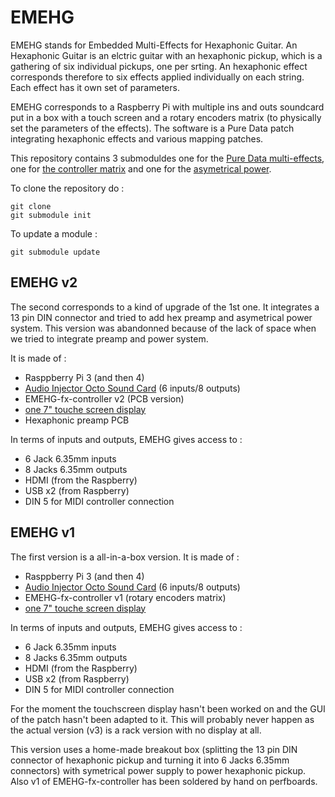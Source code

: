 # EMEHG

EMEHG stands for Embedded Multi-Effects for Hexaphonic Guitar.
An Hexaphonic Guitar is an elctric guitar with an hexaphonic pickup, which is a gathering of six individual pickups, one per srting.
An hexaphonic effect corresponds therefore to six effects applied individually on each string. Each effect has it own set of parameters.

EMEHG corresponds to a Raspberry Pi with multiple ins and outs soundcard put in a box with a touch screen and a rotary encoders matrix (to physically set the parameters of the effects).
The software is a Pure Data patch integrating hexaphonic effects and various mapping patches.

This repository contains 3 submoduldes one for the [Pure Data multi-effects](https://github.com/loicreboursiere/hexaandmapping-lib-pd), one for [the controller matrix](https://github.com/loicreboursiere/EMEHG-fx-controller) and one for the [asymetrical power](https://github.com/loicreboursiere/EMEHG-AsymetricalPower).

To clone the repository do : 

```
git clone 
git submodule init
```

To update a module : 
```
git submodule update
```

## EMEHG v2 ##

The second corresponds to a kind of upgrade of the 1st one. It integrates a 13 pin DIN connector and tried to add hex preamp and asymetrical power system.
This version was abandonned because of the lack of space when we tried to integrate preamp and power system.

It is made of :
+ Rasppberry Pi 3 (and then 4)
+ [Audio Injector Octo Sound Card](https://www.audioinjector.net/rpi-octo-hat) (6 inputs/8 outputs)
+ EMEHG-fx-controller v2 (PCB version)
+ [one 7" touche screen display](https://github.com/loicreboursiere/EMEHG/blob/master/datasheet/TouchScreen-datasheet.pdf)
+ Hexaphonic preamp PCB

In terms of inputs and outputs, EMEHG gives access to :
+ 6 Jack 6.35mm inputs
+ 8 Jacks 6.35mm outputs
+ HDMI (from the Raspberry)
+ USB x2 (from Raspberry)
+ DIN 5 for MIDI controller connection


## EMEHG v1 ##

The first version is a all-in-a-box version. It is made of :
+ Rasppberry Pi 3 (and then 4)
+ [Audio Injector Octo Sound Card](https://www.audioinjector.net/rpi-octo-hat) (6 inputs/8 outputs)
+ EMEHG-fx-controller v1 (rotary encoders matrix)
+ [one 7" touche screen display](https://github.com/loicreboursiere/EMEHG/blob/master/datasheet/TouchScreen-datasheet.pdf)

In terms of inputs and outputs, EMEHG gives access to :
+ 6 Jack 6.35mm inputs
+ 8 Jacks 6.35mm outputs
+ HDMI (from the Raspberry)
+ USB x2 (from Raspberry)
+ DIN 5 for MIDI controller connection

For the moment the touchscreen display hasn't been worked on and the GUI of the patch hasn't been adapted to it.
This will probably never happen as the actual version (v3) is a rack version with no display at all.

This version uses a home-made breakout box (splitting the 13 pin DIN connector of hexaphonic pickup and turning it into 6 Jacks 6.35mm connectors) with symetrical power supply to power hexaphonic pickup. Also v1 of EMEHG-fx-controller has been soldered by hand on perfboards.


